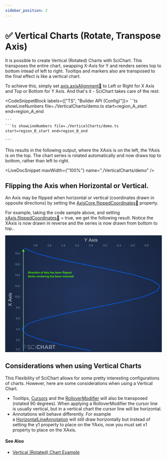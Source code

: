 ```yaml
---
sidebar_position: 2
---
```


# ✅ Vertical Charts (Rotate, Transpose Axis)

It is possible to create Vertical (Rotated) Charts with SciChart. This transposes the entire chart, swapping X-Axis for Y and renders series top to bottom intead of left to right. Tooltips and markers also are transposed to the final effect is like a vertical chart.

<ChartFromSciChartDemo src="https://demo.scichart.com/iframe/javascript-oil-and-gas-dashboard-showcase" title="JavaScript Oil and Gas Dashboard" description="showing a use-case of transposing the X,Y axis to achieve a vertical chart, visualising well drill depth." />

To achieve this, simply set [axis.axisAlignment:blue_book:](https://www.scichart.com/documentation/js/current/typedoc/classes/axisbase2d.html#axisalignment) to Left or Right for X Axis and Top or Bottom for Y Axis. And that's it - SciChart takes care of the rest:

<CodeSnippetBlock labels={["TS", "Builder API (Config)"]}>
    ```ts showLineNumbers file=./VerticalCharts/demo.ts start=region_A_start end=region_A_end

    ```
    ```ts showLineNumbers file=./VerticalCharts/demo.ts start=region_B_start end=region_B_end

    ```

</CodeSnippetBlock>

This results in the following output, where the XAxis is on the left, the YAxis is on the top. The chart series is rotated automatically and now draws top to bottom, rather than left to right.

<LiveDocSnippet maxWidth={"100%"} name="./VerticalCharts/demo" />

Flipping the Axis when Horizontal or Vertical.
----------------------------------------------

An Axis may be flipped when horizontal or vertical (coordinates drawn in opposite directions) by setting the [AxisCore.flippedCoordinates:blue_book:](https://www.scichart.com/documentation/js/current/typedoc/classes/axiscore.html#flippedcoordinates) property.

For example, taking the code sample above, and setting [xAxis.flippedCoordinates:blue_book:](https://www.scichart.com/documentation/js/current/typedoc/classes/axiscore.html#flippedcoordinates) = true, we get the following result. Notice the XAxis is now drawn in reverse and the series is now drawn from bottom to top..

![](img/1.png)

Considerations when using Vertical Charts
-----------------------------------------

This Flexibility of SciChart allows for some pretty interesting configurations of charts. However, here are some considerations when using a Vertical Chart.

*   Tooltips, [Cursors](/docs/2d-charts/chart-modifier-api/cursor-modifier/cursor-modifier-overview) and the [RolloverModifier](/docs/2d-charts/chart-modifier-api/rollover-modifier) will also be transposed (rotated 90 degrees). When applying a RolloverModifier the cursor line is usually vertical, but in a vertical chart the cursor line will be horizontal.
*   Annotations will behave differently. For example a [HorizontalLineAnnotation](/docs/2d-charts/annotations-api/horizontal-line-annotation) will still draw horizontally but instead of setting the y1 property to place on the YAxis, now you must set x1 property to place on the XAxis.

#### See Also

* [Vertical (Rotated) Chart Example](https://demo.scichart.com/javascript-vertical-charts)
